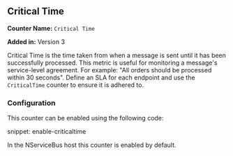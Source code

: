 ## Critical Time

**Counter Name:** `Critical Time`

**Added in:** Version 3

Critical Time is the time taken from when a message is sent until it has been successfully processed. This metric is useful for monitoring a message's service-level agreement. For example: "All orders should be processed within 30 seconds". Define an SLA for each endpoint and use the `CriticalTime` counter to ensure it is adhered to.


### Configuration

This counter can be enabled using the following code:

snippet: enable-criticaltime

In the NServiceBus host this counter is enabled by default.
